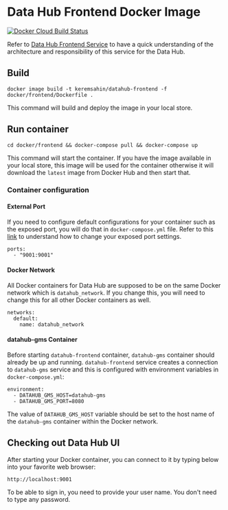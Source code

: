 # Data Hub Frontend Docker Image
[![Docker Cloud Build Status](https://img.shields.io/docker/cloud/build/keremsahin/datahub-frontend)](https://cloud.docker.com/repository/docker/keremsahin/datahub-frontend/)

Refer to [Data Hub Frontend Service](../../datahub-frontend) to have a quick understanding of the architecture and 
responsibility of this service for the Data Hub.

## Build
```
docker image build -t keremsahin/datahub-frontend -f docker/frontend/Dockerfile .
```
This command will build and deploy the image in your local store.

## Run container
```
cd docker/frontend && docker-compose pull && docker-compose up
```
This command will start the container. If you have the image available in your local store, this image will be used
for the container otherwise it will download the `latest` image from Docker Hub and then start that.

### Container configuration
#### External Port
If you need to configure default configurations for your container such as the exposed port, you will do that in
`docker-compose.yml` file. Refer to this [link](https://docs.docker.com/compose/compose-file/#ports) to understand
how to change your exposed port settings.
```
ports:
  - "9001:9001"
```

#### Docker Network
All Docker containers for Data Hub are supposed to be on the same Docker network which is `datahub_network`. 
If you change this, you will need to change this for all other Docker containers as well.
```
networks:
  default:
    name: datahub_network
```

#### datahub-gms Container
Before starting `datahub-frontend` container, `datahub-gms` container should already be up and running. 
`datahub-frontend` service creates a connection to `datahub-gms` service and this is configured with environment 
variables in `docker-compose.yml`:
```
environment:
  - DATAHUB_GMS_HOST=datahub-gms
  - DATAHUB_GMS_PORT=8080
```
The value of `DATAHUB_GMS_HOST` variable should be set to the host name of the `datahub-gms` container within the Docker network. 

## Checking out Data Hub UI
After starting your Docker container, you can connect to it by typing below into your favorite web browser:
```
http://localhost:9001
```
To be able to sign in, you need to provide your user name. You don't need to type any password.